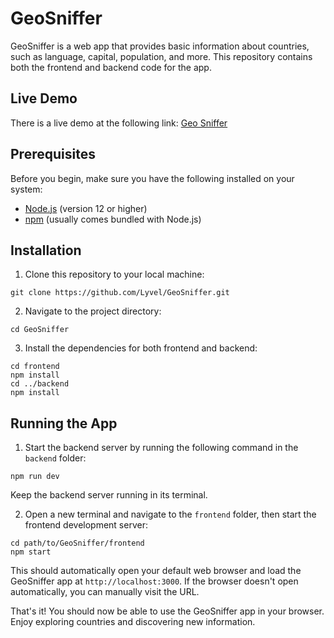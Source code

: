 # GeoSniffer

GeoSniffer is a web app that provides basic information about countries, such as language, capital, population, and more. This repository contains both the frontend and backend code for the app.

## Live Demo

There is a live demo at the following link: [Geo Sniffer](https://geosniffer.netlify.app/)

## Prerequisites

Before you begin, make sure you have the following installed on your system:

- [Node.js](https://nodejs.org/) (version 12 or higher)
- [npm](https://www.npmjs.com/) (usually comes bundled with Node.js)

## Installation

1. Clone this repository to your local machine:

```
git clone https://github.com/Lyvel/GeoSniffer.git
```

2. Navigate to the project directory:

```
cd GeoSniffer
```

3. Install the dependencies for both frontend and backend:

```
cd frontend
npm install
cd ../backend
npm install
```

## Running the App

1. Start the backend server by running the following command in the `backend` folder:

```
npm run dev
```

Keep the backend server running in its terminal.

2. Open a new terminal and navigate to the `frontend` folder, then start the frontend development server:

```
cd path/to/GeoSniffer/frontend
npm start
```

This should automatically open your default web browser and load the GeoSniffer app at `http://localhost:3000`. If the browser doesn't open automatically, you can manually visit the URL.

That's it! You should now be able to use the GeoSniffer app in your browser. Enjoy exploring countries and discovering new information.
